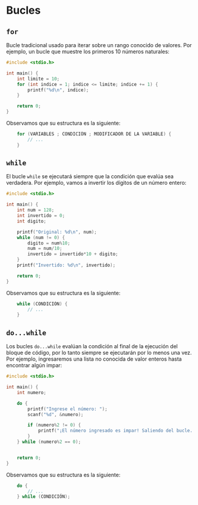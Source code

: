 # Bucles

## `for`

Bucle tradicional usado para iterar sobre un rango conocido de valores. Por ejemplo, un bucle que muestre los primeros 10 números naturales:

```c
#include <stdio.h>

int main() {
    int limite = 10;
    for (int indice = 1; indice <= limite; indice += 1) {
        printf("%d\n", indice);
    }

    return 0;
}
```

Observamos que su estructura es la siguiente:

```c
    for (VARIABLES ; CONDICIÓN ; MODIFICADOR DE LA VARIABLE) {
        // ...
    }
```

## `while`

El bucle `while` se ejecutará siempre que la condición que evalúa sea verdadera. Por ejemplo, vamos a invertir los dígitos de un número entero:

```c
#include <stdio.h>

int main() {
    int num = 128;
    int invertido = 0;
    int digito;

    printf("Original: %d\n", num);
    while (num != 0) {
        digito = num%10;
        num = num/10;
        invertido = invertido*10 + digito;
    }
    printf("Invertido: %d\n", invertido);

    return 0;
}
```

Observamos que su estructura es la siguiente:

```c
    while (CONDICIÓN) {
        // ...
    }
```

## `do...while`

Los bucles `do...while` evalúan la condición al final de la ejecución del bloque de código, por lo tanto siempre se ejecutarán por lo menos una vez. Por ejemplo, ingresaremos una lista no conocida de valor enteros hasta encontrar algún impar:

```c
#include <stdio.h>

int main() {
    int numero;

    do {
        printf("Ingrese el número: ");
        scanf("%d", &numero);

        if (numero%2 != 0) {
            printf("¡El número ingresado es impar! Saliendo del bucle...\n");
        }
    } while (numero%2 == 0);


    return 0;
}
```

Observamos que su estructura es la siguiente:

```c
    do {
        // ...
    } while (CONDICIÓN);
```